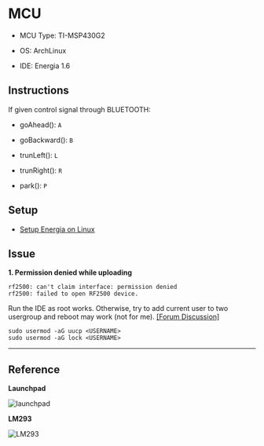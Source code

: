MCU
===========

- MCU Type: TI-MSP430G2

- OS: ArchLinux

- IDE: Energia 1.6

## Instructions

If given control signal through BLUETOOTH:

- goAhead(): `A`

- goBackward(): `B`

- trunLeft(): `L`

- trunRight(): `R`

- park(): `P`

## Setup

- [Setup Energia on Linux](http://energia.nu/guide/guide_linux/)

## Issue

**1. Permission denied while uploading**

```
rf2500: can't claim interface: permission denied
rf2500: failed to open RF2500 device.
```

Run the IDE as root works. Otherwise, try to add current user to two usergroup and reboot may work (not for me). [[Forum Discussion]](https://bbs.archlinux.org/viewtopic.php?id=122180)

```
sudo usermod -aG uucp <USERNAME>
sudo usermod -aG lock <USERNAME>
```

---

## Reference

**Launchpad**

![launchpad](http://ohecbiy0g.bkt.clouddn.com/kc3c/launchpad.jpg)

**LM293**

![LM293](http://ohecbiy0g.bkt.clouddn.com/kc3c/LM293.png)

